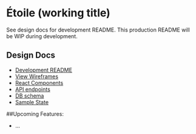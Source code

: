 # Étoile (working title)

See design docs for development README.  This production README will be WIP during development.


## Design Docs

* [Development README][READMEdev]
* [View Wireframes][wireframes]
* [React Components][components]
* [API endpoints][api-endpoints]
* [DB schema][schema]
* [Sample State][sample-state]

[READMEdev]: docs/READMEdev.md
[wireframes]: docs/wireframes
[components]: docs/component-hierarchy.md
[sample-state]: docs/sample-state.md
[api-endpoints]: docs/api-endpoints.md
[schema]: docs/schema.md


##Upcoming Features:

* ...
